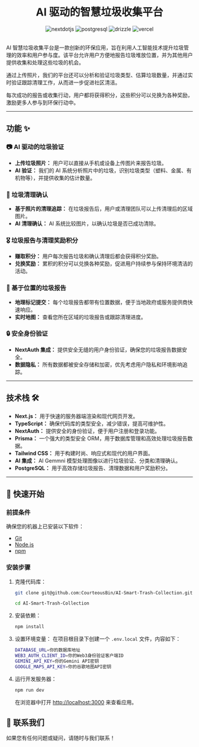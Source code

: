 <div align="center">

# AI 驱动的智慧垃圾收集平台


  <div>
    <img src="https://img.shields.io/badge/-Next_JS-black?style=for-the-badge&logoColor=white&logo=nextdotjs&color=000000" alt="nextdotjs" />
    <img src="https://img.shields.io/badge/-PostgreSQL-black?style=for-the-badge&logoColor=white&logo=postgresql&color=336791" alt="postgresql" />
    <img src="https://img.shields.io/badge/-Drizzle_ORM-black?style=for-the-badge&logoColor=white&logo=drizzle&color=3A66B5" alt="drizzle" />
    <img src="https://img.shields.io/badge/-Vercel-black?style=for-the-badge&logoColor=white&logo=vercel&color=000000" alt="vercel" />
  </div>
  
</div>

<br />


AI 智慧垃圾收集平台是一款创新的环保应用，旨在利用人工智能技术提升垃圾管理的效率和用户参与度。该平台允许用户方便地报告垃圾堆放位置，并为其他用户提供收集和处理这些垃圾的机会。

通过上传照片，我们的平台还可以分析和验证垃圾类型、估算垃圾数量，并通过实时验证跟踪清理工作，从而进一步促进社区清洁。

每次成功的报告或收集行动，用户都将获得积分，这些积分可以兑换为各种奖励，激励更多人参与到环保行动中。

---

## 功能 ✨

### 📷 AI 驱动的垃圾验证
- **上传垃圾照片：** 用户可以直接从手机或设备上传图片来报告垃圾。
- **AI 验证：** 我们的 AI 系统分析照片中的垃圾，识别垃圾类型（塑料、金属、有机物等），并提供收集的估计数量。

### 🧹 垃圾清理确认
- **基于照片的清理追踪：** 在垃圾报告后，用户或清理团队可以上传清理后的区域图片。
- **AI 清理确认：** AI 系统比较图片，以确认垃圾是否已成功清除。

### 🎖️ 垃圾报告与清理奖励积分
- **赚取积分：** 用户每次报告垃圾和确认清理后都会获得积分奖励。
- **兑换奖励：** 累积的积分可以兑换各种奖励，促进用户持续参与保持环境清洁的活动。

### 📍 基于位置的垃圾报告
- **地理标记提交：** 每个垃圾报告都带有位置数据，便于当地政府或服务提供商快速响应。
- **实时地图：** 查看您所在区域的垃圾报告或跟踪清理进度。

### 🔒 安全身份验证
- **NextAuth 集成：** 提供安全无缝的用户身份验证，确保您的垃圾报告数据安全。
- **数据隐私：** 所有数据都被安全存储和加密，优先考虑用户隐私和环境影响追踪。

---

## 技术栈 🛠️

- **Next.js：** 用于快速的服务器端渲染和现代网页开发。
- **TypeScript：** 确保代码库的类型安全，减少错误，提高可维护性。
- **NextAuth：** 提供安全的身份验证，便于用户注册和登录功能。
- **Prisma：** 一个强大的类型安全 ORM，用于数据库管理和高效处理垃圾报告数据。
- **Tailwind CSS：** 用于构建时尚、响应式和现代的用户界面。
- **AI 集成：** AI Gemmni 模型处理图像以进行垃圾验证、分类和清理确认。
- **PostgreSQL：** 用于高效存储垃圾报告、清理数据和用户奖励积分。

---

## 🚀 快速开始

### 前提条件

确保您的机器上已安装以下软件：

- [Git](https://git-scm.com/)
- [Node.js](https://nodejs.org/)
- [npm](https://www.npmjs.com/)

### 安装步骤

1. 克隆代码库：

   ```bash
   git clone git@github.com:CourteousBin/AI-Smart-Trash-Collection.git

   cd AI-Smart-Trash-Collection
   ```

2. 安装依赖：

   ```bash
   npm install
   ```

3. 设置环境变量：
   在项目根目录下创建一个 `.env.local` 文件，内容如下：

   ```bash
   DATABASE_URL=你的数据库地址
   WEB3_AUTH_CLIENT_ID=你的Web3身份验证客户端ID
   GEMINI_API_KEY=你的Gemini API密钥
   GOOGLE_MAPS_API_KEY=你的谷歌地图API密钥
   ```

4. 运行开发服务器：

   ```bash
   npm run dev
   ```

   在浏览器中打开 [http://localhost:3000](http://localhost:3000) 来查看应用。

## 📱 联系我们

如果您有任何问题或疑问，请随时与我们联系！
